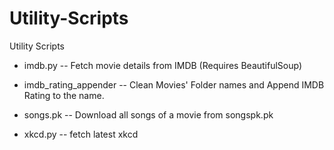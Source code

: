 Utility-Scripts
===============

Utility Scripts

* imdb.py -- Fetch movie details from IMDB (Requires BeautifulSoup)

* imdb_rating_appender -- Clean Movies' Folder names and Append IMDB Rating to the name. 

* songs.pk -- Download all songs of a movie from songspk.pk

* xkcd.py -- fetch latest xkcd 
